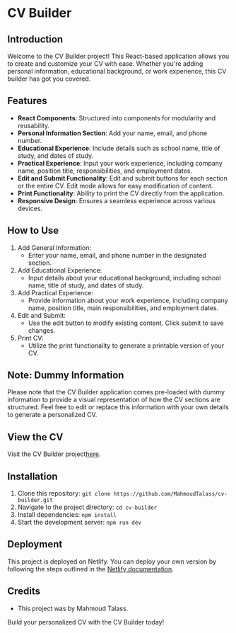 # CV Builder

## Introduction

Welcome to the CV Builder project! This React-based application allows you to create and customize your CV with ease. Whether you're adding personal information, educational background, or work experience, this CV builder has got you covered.

## Features

-  **React Components**: Structured into components for modularity and reusability.
-  **Personal Information Section**: Add your name, email, and phone number.
-  **Educational Experience**: Include details such as school name, title of study, and dates of study.
-  **Practical Experience**: Input your work experience, including company name, position title, responsibilities, and employment dates.
-  **Edit and Submit Functionality**: Edit and submit buttons for each section or the entire CV. Edit mode allows for easy modification of content.
-  **Print Functionality**: Ability to print the CV directly from the application.
-  **Responsive Design**: Ensures a seamless experience across various devices.

## How to Use

1. Add General Information:
   -  Enter your name, email, and phone number in the designated section.
2. Add Educational Experience:
   -  Input details about your educational background, including school name, title of study, and dates of study.
3. Add Practical Experience:
   -  Provide information about your work experience, including company name, position title, main responsibilities, and employment dates.
4. Edit and Submit:
   -  Use the edit button to modify existing content. Click submit to save changes.
5. Print CV:
   -  Utilize the print functionality to generate a printable version of your CV.

## Note: Dummy Information

Please note that the CV Builder application comes pre-loaded with dummy information to provide a visual representation of how the CV sections are structured. Feel free to edit or replace this information with your own details to generate a personalized CV.

## View the CV

Visit the CV Builder project[here](https://teal-puffpuff-52118f.netlify.app/).

## Installation

1. Clone this repository: `git clone https://github.com/MahmoudTalass/cv-builder.git`
2. Navigate to the project directory: `cd cv-builder`
3. Install dependencies: `npm install`
4. Start the development server: `npm run dev`

## Deployment

This project is deployed on Netlify. You can deploy your own version by following the steps outlined in the [Netlify documentation](https://docs.netlify.com/).

## Credits

-  This project was by Mahmoud Talass.

Build your personalized CV with the CV Builder today!
